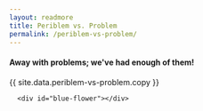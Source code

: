 ```yaml
---
layout: readmore
title: Periblem vs. Problem
permalink: /periblem-vs-problem/
---
```


<head>
    <meta charset="UTF-8" />
    <meta name="viewport" content="width=device-width, initial-scale=1.0">
    <link rel="stylesheet" type="text/css" href="../css/readmore-styles.css" />
</head>


  <div id="wrapper">
    <div class="right-border-box">
      <div class="idea">
        <div id="periblem-problem-copy">
          <h4>Away with problems; we've had enough of them!</h4>
          <p>{{ site.data.periblem-vs-problem.copy }}</p>
        </div>
      </div>
    </div>

      <div id="blue-flower"></div>
  </div>
